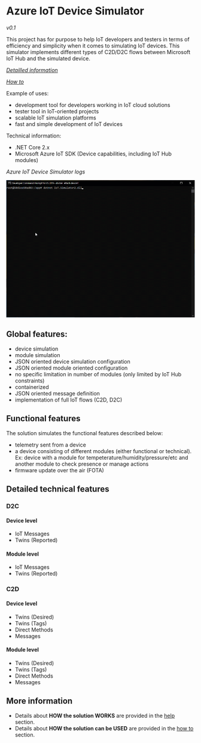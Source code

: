 # Azure IoT Device Simulator
*v0.1*

This project has for purpose to help IoT developers and testers in terms of efficiency and simplicity when it comes to simulating IoT devices. This simulator implements different types of C2D/D2C flows between Microsoft IoT Hub and the simulated device.

[*Detailled information*](sources/IoT.Simulator2/IoT.Simulator2/docs/Help.md)

[*How to*](sources/IoT.Simulator2/IoT.Simulator2/docs/HowTo.md)

Example of uses:
 - development tool for developers working in IoT cloud solutions
 - tester tool in IoT-oriented projects
 - scalable IoT simulation platforms
 - fast and simple development of IoT devices

Technical information:
 - .NET Core 2.x
 - Microsoft Azure IoT SDK (Device capabilities, including IoT Hub modules)

*Azure IoT Device Simulator logs*

![Azure IoT Device Simulator Logs](sources/IoT.Simulator2/IoT.Simulator2/docs/images/AzureIoTDeviceSimulatorLos.gif)

## Global features:
 - device simulation
 - module simulation
 - JSON oriented device simulation configuration
 - JSON oriented module oriented configuration
 - no specific limitation in number of modules (only limited by IoT Hub constraints)
 - containerized
 - JSON oriented message definition
 - implementation of full IoT flows (C2D, D2C)

## Functional features
The solution simulates the functional features described below:
 - telemetry sent from a device
 - a device consisting of different modules (either functional or technical). Ex: device with a module for tempeterature/humidity/pressure/etc and another module to check presence or manage actions
 - firmware update over the air (FOTA)

## Detailed technical features
### D2C
#### Device level
 - IoT Messages
 - Twins (Reported)

#### Module level
 - IoT Messages
 - Twins (Reported)

### C2D
#### Device level
 - Twins (Desired)
 - Twins (Tags)
 - Direct Methods
 - Messages

#### Module level
 - Twins (Desired)
 - Twins (Tags)
 - Direct Methods
 - Messages

## More information

- Details about **HOW the solution WORKS** are provided in the [help](sources/IoT.Simulator2/IoT.Simulator2/docs/Help.md) section.
- Details about **HOW the solution can be USED** are provided in the [how to](sources/IoT.Simulator2/IoT.Simulator2/docs/HowTo.md) section.
